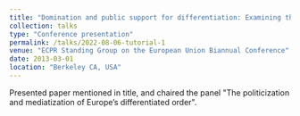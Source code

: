```yaml
---
title: "Domination and public support for differentiation: Examining the connection between mode of implementation and support for differentiated integration"
collection: talks
type: "Conference presentation"
permalink: /talks/2022-08-06-tutorial-1
venue: "ECPR Standing Group on the European Union Biannual Conference"
date: 2013-03-01
location: "Berkeley CA, USA"
---
```


Presented paper mentioned in title, and chaired the panel "The politicization and mediatization of Europe’s differentiated order". 	

